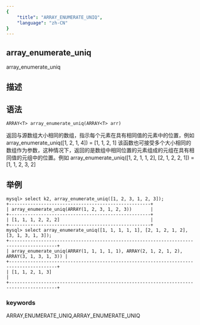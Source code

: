 ```yaml
---
{
    "title": "ARRAY_ENUMERATE_UNIQ",
    "language": "zh-CN"
}
---
```


<!--
Licensed to the Apache Software Foundation (ASF) under one
or more contributor license agreements.  See the NOTICE file
distributed with this work for additional information
regarding copyright ownership.  The ASF licenses this file
to you under the Apache License, Version 2.0 (the
"License"); you may not use this file except in compliance
with the License.  You may obtain a copy of the License at

  http://www.apache.org/licenses/LICENSE-2.0

Unless required by applicable law or agreed to in writing,
software distributed under the License is distributed on an
"AS IS" BASIS, WITHOUT WARRANTIES OR CONDITIONS OF ANY
KIND, either express or implied.  See the License for the
specific language governing permissions and limitations
under the License.
-->

## array_enumerate_uniq

array_enumerate_uniq

## 描述
## 语法

`ARRAY<T> array_enumerate_uniq(ARRAY<T> arr)`

返回与源数组大小相同的数组，指示每个元素在具有相同值的元素中的位置，例如 array_enumerate_uniq([1, 2, 1, 4]) = [1, 1, 2, 1]
该函数也可接受多个大小相同的数组作为参数，这种情况下，返回的是数组中相同位置的元素组成的元组在具有相同值的元组中的位置。例如 array_enumerate_uniq([1, 2, 1, 1, 2], [2, 1, 2, 2, 1]) = [1, 1, 2, 3, 2]


## 举例

```shell
mysql> select k2, array_enumerate_uniq([1, 2, 3, 1, 2, 3]);
+-----------------------------------------------------+
| array_enumerate_uniq(ARRAY(1, 2, 3, 1, 2, 3))       |
+-----------------------------------------------------+
| [1, 1, 1, 2, 2, 2]                                  |
+-----------------------------------------------------+
mysql> select array_enumerate_uniq([1, 1, 1, 1, 1], [2, 1, 2, 1, 2], [3, 1, 3, 1, 3]);
+----------------------------------------------------------------------------------------+
| array_enumerate_uniq(ARRAY(1, 1, 1, 1, 1), ARRAY(2, 1, 2, 1, 2), ARRAY(3, 1, 3, 1, 3)) |
+----------------------------------------------------------------------------------------+
| [1, 1, 2, 1, 3]                                                                        |
+----------------------------------------------------------------------------------------+
```

### keywords

ARRAY,ENUMERATE_UNIQ,ARRAY_ENUMERATE_UNIQ
